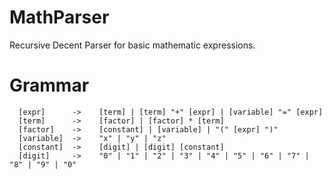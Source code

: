 # MathParser
Recursive Decent Parser for basic mathematic expressions.

# Grammar 
```
  [expr]      -> 	[term] | [term] "+" [expr] | [variable] "=" [expr]
  [term]      ->    [factor] | [factor] * [term]
  [factor]    -> 	[constant] | [variable] | "(" [expr] ")"
  [variable]  -> 	"x" | "y" | "z"
  [constant]  -> 	[digit] | [digit] [constant]
  [digit]     -> 	"0" | "1" | "2" | "3" | "4" | "5" | "6" | "7" | "8" | "9" | "0"
```
